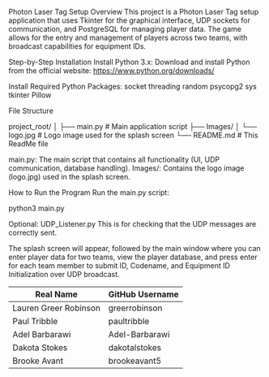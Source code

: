 
Photon Laser Tag Setup
Overview
This project is a Photon Laser Tag setup application that uses Tkinter for the graphical interface, UDP sockets for communication, and PostgreSQL for managing player data. The game allows for the entry and management of players across two teams, with broadcast capabilities for equipment IDs.


Step-by-Step Installation
Install Python 3.x: Download and install Python from the official website: https://www.python.org/downloads/

Install Required Python Packages:
socket
threading
random
psycopg2
sys
tkinter
Pillow


File Structure

project_root/
│
├── main.py               # Main application script
├── Images/
│   └── logo.jpg          # Logo image used for the splash screen
└── README.md             # This ReadMe file

main.py: The main script that contains all functionality (UI, UDP communication, database handling).
Images/: Contains the logo image (logo.jpg) used in the splash screen.

How to Run the Program
Run the main.py script:

python3 main.py


Optional: UDP_Listener.py 
This is for checking that the UDP messages are correctly sent.

The splash screen will appear, followed by the main window where you can enter player data for two teams, view the player database, and press enter for each team member to submit ID, Codename, and Equipment ID Initialization over UDP broadcast.


| Real Name             | GitHub Username |
|-----------------------|-----------------|
| Lauren Greer Robinson | greerrobinson   |
| Paul Tribble          | paultribble     |
| Adel Barbarawi        | Adel-Barbarawi  |
| Dakota Stokes         | dakotalstokes   |
| Brooke Avant          | brookeavant5    |
